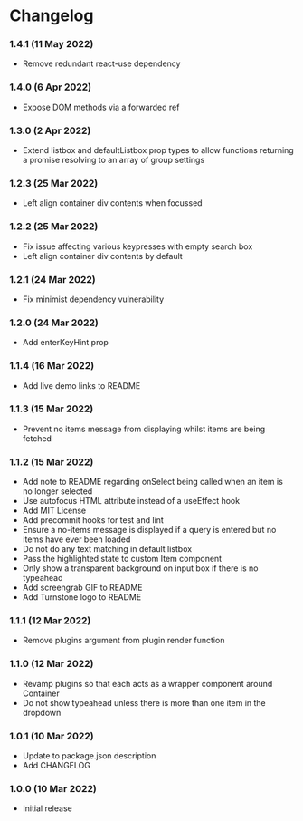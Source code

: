 # Changelog

### 1.4.1 (11 May 2022)
- Remove redundant react-use dependency

### 1.4.0 (6 Apr 2022)
- Expose DOM methods via a forwarded ref

### 1.3.0 (2 Apr 2022)
- Extend listbox and defaultListbox prop types to allow functions returning a promise resolving to an array of group settings

### 1.2.3 (25 Mar 2022)
- Left align container div contents when focussed

### 1.2.2 (25 Mar 2022)
- Fix issue affecting various keypresses with empty search box
- Left align container div contents by default

### 1.2.1 (24 Mar 2022)
- Fix minimist dependency vulnerability

### 1.2.0 (24 Mar 2022)
- Add enterKeyHint prop

### 1.1.4 (16 Mar 2022)
- Add live demo links to README

### 1.1.3 (15 Mar 2022)
- Prevent no items message from displaying whilst items are being fetched

### 1.1.2 (15 Mar 2022)

- Add note to README regarding onSelect being called when an item is no longer selected
- Use autofocus HTML attribute instead of a useEffect hook
- Add MIT License
- Add precommit hooks for test and lint
- Ensure a no-items message is displayed if a query is entered but no items have ever been loaded
- Do not do any text matching in default listbox
- Pass the highlighted state to custom Item component
- Only show a transparent background on input box if there is no typeahead
- Add screengrab GIF to README
- Add Turnstone logo to README

### 1.1.1 (12 Mar 2022)

- Remove plugins argument from plugin render function

### 1.1.0 (12 Mar 2022)

- Revamp plugins so that each acts as a wrapper component around Container
- Do not show typeahead unless there is more than one item in the dropdown

### 1.0.1 (10 Mar 2022)

- Update to package.json description
- Add CHANGELOG

### 1.0.0 (10 Mar 2022)

- Initial release